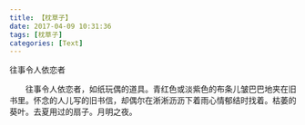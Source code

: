 ```yaml
---
title: 【枕草子】
date: 2017-04-09 10:31:36
tags: [枕草子]
categories: [Text]
---
```


<p dir="ltr"  >往事令人依恋者<br /></p> 
<p dir="ltr"  >　　往事令人依恋者，如纸玩偶的道具。青红色或淡紫色的布条儿皱巴巴地夹在旧书里。怀念的人儿写的旧书信，却偶尔在淅淅沥沥下着雨心情郁结时找着。枯萎的葵叶。去夏用过的扇子。月明之夜。</p>